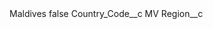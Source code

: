 <?xml version="1.0" encoding="UTF-8"?>
<CustomMetadata xmlns="http://soap.sforce.com/2006/04/metadata" xmlns:xsi="http://www.w3.org/2001/XMLSchema-instance" xmlns:xsd="http://www.w3.org/2001/XMLSchema">
    <label>Maldives</label>
    <protected>false</protected>
    <values>
        <field>Country_Code__c</field>
        <value xsi:type="xsd:string">MV</value>
    </values>
    <values>
        <field>Region__c</field>
        <value xsi:nil="true"/>
    </values>
</CustomMetadata>
